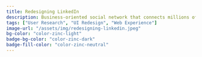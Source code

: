 ```yaml
---
title: Redesigning LinkedIn
description: Business-oriented social network that connects millions of companies and employees. To enhance user experience - I proposed improvements to key sections.
tags: ["User Research", "UI Redesign", "Web Experience"]
image-url: "/assets/img/redesigning-linkedin.jpeg"
bg-color: "color-zinc-light"
badge-bg-color: "color-zinc-dark"
badge-fill-color: "color-zinc-neutral"
---
```


